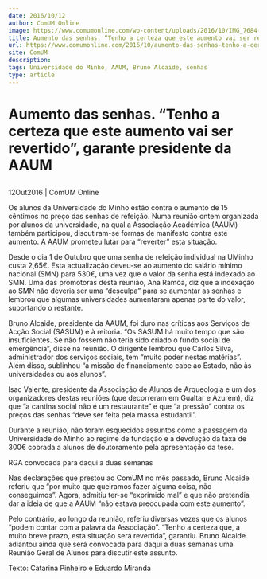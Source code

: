 ```yaml
---
date: 2016/10/12
author: ComUM Online
image: https://www.comumonline.com/wp-content/uploads/2016/10/IMG_7684-1500x1000.jpg
title: Aumento das senhas. “Tenho a certeza que este aumento vai ser revertido”, garante presidente da AAUM
url: https://www.comumonline.com/2016/10/aumento-das-senhas-tenho-a-certeza-que-este-aumento-vai-ser-revertido-garante-presidente-da-aaum/
site: ComUM
description: 
tags: Universidade do Minho, AAUM, Bruno Alcaide, senhas
type: article
---
```



# Aumento das senhas. “Tenho a certeza que este aumento vai ser revertido”, garante presidente da AAUM

## 

12Out2016 | ComUM Online

Os alunos da Universidade do Minho estão contra o aumento de 15 cêntimos no preço das senhas de refeição. Numa reunião ontem organizada por alunos da universidade, na qual a Associação Académica (AAUM) também participou, discutiram-se formas de manifesto contra este aumento. A AAUM prometeu lutar para “reverter” esta situação.

Desde o dia 1 de Outubro que uma senha de refeição individual na UMinho custa 2,65€. Esta actualização deveu-se ao aumento do salário mínimo nacional (SMN) para 530€, uma vez que o valor da senha está indexado ao SMN. Uma das promotoras desta reunião, Ana Ramôa, diz que a indexação ao SMN não deveria ser uma “desculpa” para se aumentar as senhas e lembrou que algumas universidades aumentaram apenas parte do valor, suportando o restante.

Bruno Alcaide, presidente da AAUM, foi duro nas críticas aos Serviços de Acção Social (SASUM) e à reitoria. “Os SASUM há muito tempo que são insuficientes. Se não fossem não teria sido criado o fundo social de emergência”, disse na reunião. O dirigente lembrou que Carlos Silva, administrador dos serviços sociais, tem “muito poder nestas matérias”. Além disso, sublinhou “a missão de financiamento cabe ao Estado, não às universidades ou aos alunos”.

Isac Valente, presidente da Associação de Alunos de Arqueologia e um dos organizadores destas reuniões (que decorreram em Gualtar e Azurém), diz que “a cantina social não é um restaurante” e que “a pressão” contra os preços das senhas “deve ser feita pela massa estudantil”.

Durante a reunião, não foram esquecidos assuntos como a passagem da Universidade do Minho ao regime de fundação e a devolução da taxa de 300€ cobrada a alunos de doutoramento pela apresentação da tese.

RGA convocada para daqui a duas semanas

Nas declarações que prestou ao ComUM no mês passado, Bruno Alcaide referiu que “por muito que queiramos fazer alguma coisa, não conseguimos”. Agora, admitiu ter-se “exprimido mal” e que não pretendia dar a ideia de que a AAUM “não estava preocupada com este aumento”.

Pelo contrário, ao longo da reunião, referiu diversas vezes que os alunos “podem contar com a palavra da Associação”. “Tenho a certeza que, a muito breve prazo, esta situação será revertida”, garantiu. Bruno Alcaide adiantou ainda que será convocada para daqui a duas semanas uma Reunião Geral de Alunos para discutir este assunto.

Texto: Catarina Pinheiro e Eduardo Miranda
